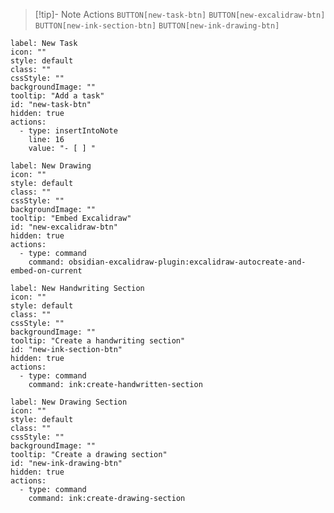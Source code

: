 
>[!tip]- Note Actions 
> `BUTTON[new-task-btn]`  `BUTTON[new-excalidraw-btn]` `BUTTON[new-ink-section-btn]`  `BUTTON[new-ink-drawing-btn]`

```meta-bind-button
label: New Task
icon: ""
style: default
class: ""
cssStyle: ""
backgroundImage: ""
tooltip: "Add a task"
id: "new-task-btn"
hidden: true
actions:
  - type: insertIntoNote
    line: 16
    value: "- [ ] "

```
```meta-bind-button
label: New Drawing
icon: ""
style: default
class: ""
cssStyle: ""
backgroundImage: ""
tooltip: "Embed Excalidraw"
id: "new-excalidraw-btn"
hidden: true
actions:
  - type: command
    command: obsidian-excalidraw-plugin:excalidraw-autocreate-and-embed-on-current

```
```meta-bind-button
label: New Handwriting Section
icon: ""
style: default
class: ""
cssStyle: ""
backgroundImage: ""
tooltip: "Create a handwriting section"
id: "new-ink-section-btn"
hidden: true
actions:
  - type: command
    command: ink:create-handwritten-section
```
```meta-bind-button
label: New Drawing Section
icon: ""
style: default
class: ""
cssStyle: ""
backgroundImage: ""
tooltip: "Create a drawing section"
id: "new-ink-drawing-btn"
hidden: true
actions:
  - type: command
    command: ink:create-drawing-section
```

